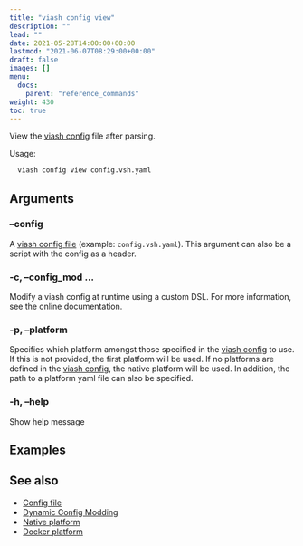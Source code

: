 ```yaml
---
title: "viash config view"
description: ""
lead: ""
date: 2021-05-28T14:00:00+00:00
lastmod: "2021-06-07T08:29:00+00:00"
draft: false
images: []
menu:
  docs:
    parent: "reference_commands"
weight: 430
toc: true
---
```




View the [viash config](/docs/reference_config/config) file after
parsing.

Usage:

``` bash
  viash config view config.vsh.yaml
```

## Arguments

### –config

A [viash config file](/docs/reference_config/config) (example:
`config.vsh.yaml`). This argument can also be a script with the config
as a header.

### -c, –config\_mod <arg>…

Modify a viash config at runtime using a custom DSL. For more
information, see the online documentation.

### -p, –platform <arg>

Specifies which platform amongst those specified in the [viash
config](/docs/reference_config/config) to use. If this is not provided,
the first platform will be used. If no platforms are defined in the
[viash config](/docs/reference_config/config), the native platform will
be used. In addition, the path to a platform yaml file can also be
specified.

### -h, –help

Show help message

## Examples

## See also

-   [Config file](/docs/reference_config/config)
-   [Dynamic Config Modding](/docs/reference_config/config_mods)
-   [Native platform](/docs/reference_config/platform-native)
-   [Docker platform](/docs/reference_config/platform-docker)
